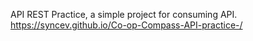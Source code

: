 API REST Practice, a simple project for consuming API.
https://syncev.github.io/Co-op-Compass-API-practice-/
